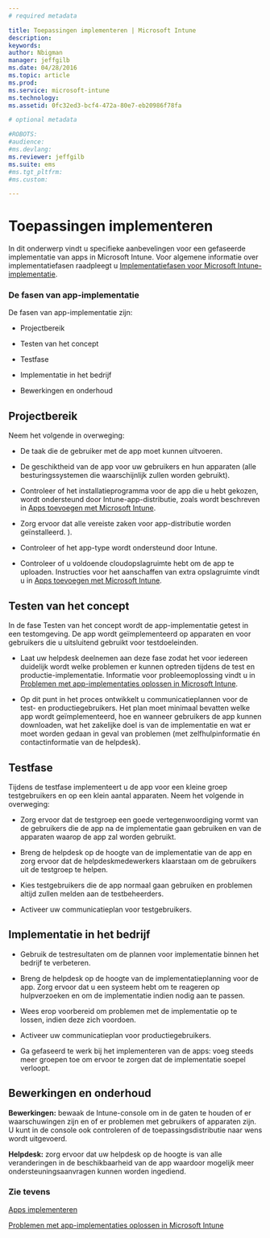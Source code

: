 ```yaml
---
# required metadata

title: Toepassingen implementeren | Microsoft Intune
description:
keywords:
author: Nbigman
manager: jeffgilb
ms.date: 04/28/2016
ms.topic: article
ms.prod:
ms.service: microsoft-intune
ms.technology:
ms.assetid: 0fc32ed3-bcf4-472a-80e7-eb20986f78fa

# optional metadata

#ROBOTS:
#audience:
#ms.devlang:
ms.reviewer: jeffgilb
ms.suite: ems
#ms.tgt_pltfrm:
#ms.custom:

---
```


# Toepassingen implementeren
In dit onderwerp vindt u specifieke aanbevelingen voor een gefaseerde implementatie van apps in Microsoft Intune. Voor algemene informatie over implementatiefasen raadpleegt u [Implementatiefasen voor Microsoft Intune-implementatie](rollout-phases-for-microsoft-intune-deployment.md).

### De fasen van app-implementatie
De fasen van app-implementatie zijn:

-   Projectbereik

-   Testen van het concept

-   Testfase

-   Implementatie in het bedrijf

-   Bewerkingen en onderhoud

## Projectbereik
Neem het volgende in overweging:

-   De taak die de gebruiker met de app moet kunnen uitvoeren.

-   De geschiktheid van de app voor uw gebruikers en hun apparaten (alle besturingssystemen die waarschijnlijk zullen worden gebruikt).

-   Controleer of het installatieprogramma voor de app die u hebt gekozen, wordt ondersteund door Intune-app-distributie, zoals wordt beschreven in  [Apps toevoegen met Microsoft Intune](/intune/deploy-use/add-apps).

-   Zorg ervoor dat alle vereiste zaken voor app-distributie worden geïnstalleerd. <!---, as described in [Plan for app deployment in Microsoft Intune](plan-for-app-deployment-in-microsoft-intune.md--->).

-   Controleer of het app-type wordt ondersteund door Intune.

-   Controleer of u voldoende cloudopslagruimte hebt om de app te uploaden. Instructies voor het aanschaffen van extra opslagruimte vindt u in [Apps toevoegen met Microsoft Intune](/intune/deploy-use/add-apps).

## Testen van het concept
In de fase Testen van het concept wordt de app-implementatie getest in een testomgeving. De app wordt geïmplementeerd op apparaten en voor gebruikers die u uitsluitend gebruikt voor testdoeleinden.

-   Laat uw helpdesk deelnemen aan deze fase zodat het voor iedereen duidelijk wordt welke problemen er kunnen optreden tijdens de test en productie-implementatie. Informatie voor probleemoplossing vindt u in [Problemen met app-implementaties oplossen in Microsoft Intune](/intune/troubleshoot/troubleshoot-app-deployment-problems-in-microsoft-intune).

-   Op dit punt in het proces ontwikkelt u communicatieplannen voor de test- en productiegebruikers. Het plan moet minimaal bevatten welke app wordt geïmplementeerd, hoe en wanneer gebruikers de app kunnen downloaden, wat het zakelijke doel is van de implementatie en wat er moet worden gedaan in geval van problemen (met zelfhulpinformatie én contactinformatie van de helpdesk).

## Testfase
Tijdens de testfase implementeert u de app voor een kleine groep testgebruikers en op een klein aantal apparaten. Neem het volgende in overweging:

-   Zorg ervoor dat de testgroep een goede vertegenwoordiging vormt van de gebruikers die de app na de implementatie gaan gebruiken en van de apparaten waarop de app zal worden gebruikt.

-   Breng de helpdesk op de hoogte van de implementatie van de app en zorg ervoor dat de helpdeskmedewerkers klaarstaan om de gebruikers uit de testgroep te helpen.

-   Kies testgebruikers die de app normaal gaan gebruiken en problemen altijd zullen melden aan de testbeheerders.

-   Activeer uw communicatieplan voor testgebruikers.

## Implementatie in het bedrijf

-   Gebruik de testresultaten om de plannen voor implementatie binnen het bedrijf te verbeteren.

-   Breng de helpdesk op de hoogte van de implementatieplanning voor de app. Zorg ervoor dat u een systeem hebt om te reageren op hulpverzoeken en om de implementatie indien nodig aan te passen.

-   Wees erop voorbereid om problemen met de implementatie op te lossen, indien deze zich voordoen.

-   Activeer uw communicatieplan voor productiegebruikers.

-   Ga gefaseerd te werk bij het implementeren van de apps: voeg steeds meer groepen toe om ervoor te zorgen dat de implementatie soepel verloopt.

## Bewerkingen en onderhoud
**Bewerkingen:** bewaak de Intune-console om in de gaten te houden of er waarschuwingen zijn en of er problemen met gebruikers of apparaten zijn. U kunt in de console ook controleren of de toepassingsdistributie naar wens wordt uitgevoerd.

**Helpdesk:** zorg ervoor dat uw helpdesk op de hoogte is van alle veranderingen in de beschikbaarheid van de app waardoor mogelijk meer ondersteuningsaanvragen kunnen worden ingediend.

### Zie tevens
[Apps implementeren](/intune/deploy-use/deploy-apps)

[Problemen met app-implementaties oplossen in Microsoft Intune](/intune/troubleshoot/troubleshoot-app-deployment-problems-in-microsoft-intune)


<!--HONumber=May16_HO1-->


